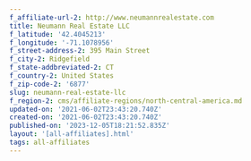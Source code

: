```yaml
---
f_affiliate-url-2: http://www.neumannrealestate.com
title: Neumann Real Estate LLC
f_latitude: '42.4045213'
f_longitude: '-71.1078956'
f_street-address-2: 395 Main Street­
f_city-2: Ridgefield­
f_state-addbreviated-2: CT­
f_country-2: United States
f_zip-code-2: '6877'
slug: neumann-real-estate-llc
f_region-2: cms/affiliate-regions/north-central-america.md
updated-on: '2021-06-02T23:43:20.740Z'
created-on: '2021-06-02T23:43:20.740Z'
published-on: '2023-12-05T18:21:52.835Z'
layout: '[all-affiliates].html'
tags: all-affiliates
---
```



